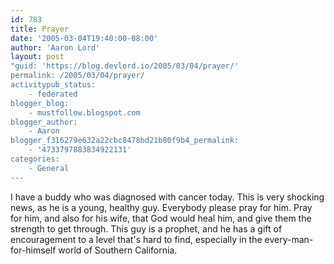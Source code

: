 ```yaml
---
id: 783
title: Prayer
date: '2005-03-04T19:40:00-08:00'
author: 'Aaron Lord'
layout: post
"guid: 'https://blog.devlord.io/2005/03/04/prayer/'
permalink: /2005/03/04/prayer/
activitypub_status:
    - federated
blogger_blog:
    - mustfollow.blogspot.com
blogger_author:
    - Aaron
blogger_f316279e632a22cbc8478bd21b80f9b4_permalink:
    - '4733797883834922131'
categories:
    - General
---
```


I have a buddy who was diagnosed with cancer today.  This is very shocking news, as he is a young, healthy guy.  Everybody please pray for him.  Pray for him, and also for his wife, that God would heal him, and give them the strength to get through.  This guy is a prophet, and he has a gift of encouragement to a level that's hard to find, especially in the every-man-for-himself world of Southern California.<div class="blogger-post-footer"><img width='1' height='1' src='' alt='' /></div>